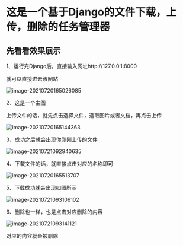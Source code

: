 # 这是一个基于Django的文件下载，上传，删除的任务管理器

## 先看看效果展示

1、运行完Django后，直接输入网址http://127.0.0.1:8000 

就可以直接进去该网站

![image-20210720165026085](https://gitee.com/mqsnq30/gitee-table/raw/master/img/20210720165034.png)

2、这是一个主图

上传文件的话，就先点击选择文件，选取图片或者文档，再点击上传

![image-20210720165144363](https://gitee.com/mqsnq30/gitee-table/raw/master/img/20210720165144.png)



3、成功之后就会出现你刚刚上传的文件

![image-20210721092940635](https://gitee.com/mqsnq30/gitee-table/raw/master/img/20210721092940.png)



4、下载文件的话，就直接点击对应的名称即可

![image-20210720165513707](https://gitee.com/mqsnq30/gitee-table/raw/master/img/20210720165513.png)

5、下载成功就会出现如图所示

![image-20210721093106102](https://gitee.com/mqsnq30/gitee-table/raw/master/img/20210721093106.png)

6、删除也一样，也是点击对应删除的内容

![image-20210721093141121](https://gitee.com/mqsnq30/gitee-table/raw/master/img/20210721093141.png)

对应的内容就会被删除

